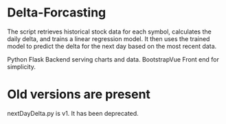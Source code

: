# Delta-Forcasting
The script retrieves historical stock data for each symbol, calculates the daily delta, and trains a linear regression model. 
It then uses the trained model to predict the delta for the next day based on the most recent data.

Python Flask Backend serving charts and data. 
BootstrapVue Front end for simplicity. 

# Old versions are present
nextDayDelta.py is v1. It has been deprecated. 
